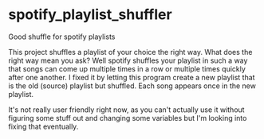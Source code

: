 # spotify_playlist_shuffler
Good shuffle for spotify playlists

This project shuffles a playlist of your choice the right way.
What does the right way mean you ask?
Well spotify shuffles your playlist in such a way that songs can come up multiple times in a row or multiple times quickly after one another.
I fixed it by letting this program create a new playlist that is the old (source) playlist but shuffled.
Each song appears once in the new playlist.

It's not really user friendly right now, as you can't actually use it without figuring some stuff out and changing some variables but I'm looking into fixing that eventually.
